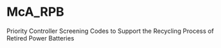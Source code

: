 # McA_RPB
Priority Controller Screening Codes to Support the Recycling Process of Retired Power Batteries

